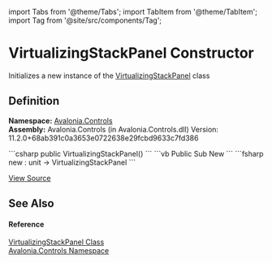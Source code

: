 import Tabs from '@theme/Tabs'; 
import TabItem from '@theme/TabItem'; 
import Tag from '@site/src/components/Tag'; 

# VirtualizingStackPanel Constructor


Initializes a new instance of the <a href="T_Avalonia_Controls_VirtualizingStackPanel">VirtualizingStackPanel</a> class



## Definition
**Namespace:** <a href="N_Avalonia_Controls">Avalonia.Controls</a>  
**Assembly:** Avalonia.Controls (in Avalonia.Controls.dll) Version: 11.2.0+68ab391c0a3653e0722638e29fcbd9633c7fd386

<Tabs groupId="api-code-preview">
<TabItem value="csharp" label="C#">
```csharp
public VirtualizingStackPanel()
```
</TabItem>
<TabItem value="vb" label="VB">
```vb
Public Sub New
```
</TabItem>
<TabItem value="fsharp" label="F#">
```fsharp
new : unit -> VirtualizingStackPanel
```
</TabItem>
</Tabs>



<a href="https://github.com/AvaloniaUI/Avalonia/tree/master/srcAvalonia.Controls/VirtualizingStackPanel.cs#L63" title="View the source code">View Source</a>



## See Also


#### Reference
<a href="T_Avalonia_Controls_VirtualizingStackPanel">VirtualizingStackPanel Class</a>  
<a href="N_Avalonia_Controls">Avalonia.Controls Namespace</a>  
